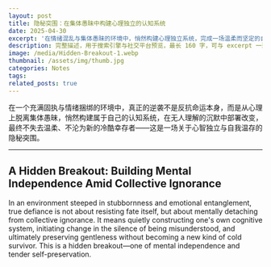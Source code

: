 ```yaml
---
layout: post
title: 隐秘突围：在集体愚昧中构建心理独立的认知系统
date: 2025-04-30
excerpt: '在情绪混乱与集体愚昧的环境中，悄然构建心理独立系统，完成一场温柔而坚定的自我突围。Amid emotional turmoil and collective ignorance, quietly build a mentally independent system for a gentle yet resolute breakout.'
description: 完整描述，用于搜索引擎与社交平台预览，最长 160 字，可与 excerpt 一致
image: /media/Hidden-Breakout-1.webp
thumbnail: /assets/img/thumb.jpg
categories: Notes
tags: 
related_posts: true
---
```


在一个充满固执与情绪捆绑的环境中，真正的逆袭不是反抗命运本身，而是从心理上脱离集体愚昧，悄然构建属于自己的认知系统，在无人理解的沉默中部署改变，最终不失去温柔、不沦为新的冷酷幸存者——这是一场关于心智独立与自我温存的隐秘突围。

---

## A Hidden Breakout: Building Mental Independence Amid Collective Ignorance

In an environment steeped in stubbornness and emotional entanglement, true defiance is not about resisting fate itself, but about mentally detaching from collective ignorance. It means quietly constructing one's own cognitive system, initiating change in the silence of being misunderstood, and ultimately preserving gentleness without becoming a new kind of cold survivor. This is a hidden breakout—one of mental independence and tender self-preservation.